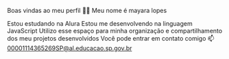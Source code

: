 Boas vindas ao meu perfil 💙💙
Meu nome é mayara lopes

Estou estudando na Alura
Estou me desenvolvendo na linguagem JavaScript
Utilizo esse espaço para minha organização e compartilhamento dos meu projetos desenvolvidos
Você pode entrar em contato comigo 📫
00001114365269SP@al.educacao.sp.gov.br
